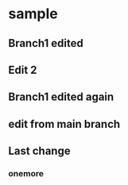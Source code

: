 # sample



## Branch1 edited
## Edit 2
## Branch1 edited again
## edit from main branch

## Last change
### onemore
